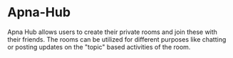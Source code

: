 # Apna-Hub

Apna Hub allows users to create their private rooms and join these with their friends.
The rooms can be utilized for different purposes like chatting or posting updates on the "topic" based activities of the room.
